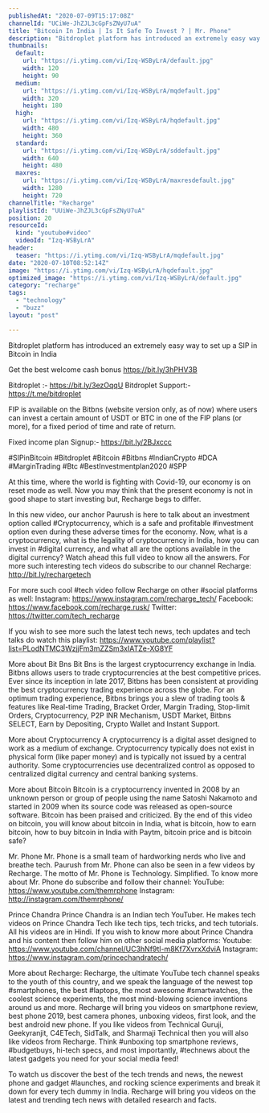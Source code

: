 ```yaml
---
publishedAt: "2020-07-09T15:17:08Z"
channelId: "UCiWe-JhZJL3cGpFsZNyU7uA"
title: "Bitcoin In India | Is It Safe To Invest ? | Mr. Phone"
description: "Bitdroplet platform has introduced an extremely easy way to set up a SIP in Bitcoin in India\n\nGet the best welcome cash bonus https://bit.ly/3hPHV3B\n\nBitdroplet :- https://bit.ly/3ezOqqU\nBitdroplet Support:- https://t.me/bitdroplet\n\nFIP is available on the Bitbns (website version only, as of now) where users can invest a certain amount of USDT or BTC in one of the FIP plans (or more), for a fixed period of time and rate of return.\n\nFixed income plan Signup:- https://bit.ly/2BJxccc\n\n#SIPinBitcoin #Bitdroplet #Bitcoin #Bitbns #IndianCrypto #DCA #MarginTrading #Btc #BestInvestmentplan2020 #SPP\n\nAt this time, where the world is fighting with Covid-19, our economy is on reset mode as well. Now you may think that the present economy is not in good shape to start investing but, Recharge begs to differ. \n\nIn this new video, our anchor Paurush is here to talk about an investment option called #Cryptocurrency, which is a safe and profitable #investment option even during these adverse times for the economy. Now, what is a cryptocurrency, what is the legality of cryptocurrency in India, how you can invest in #digital currency, and what all are the options available in the digital currency? Watch ahead this full video to know all the answers. For more such interesting tech videos do subscribe to our channel Recharge: http://bit.ly/rechargetech\n\nFor more such cool #tech video follow Recharge on other #social platforms as well: \nInstagram: https://www.instagram.com/recharge_tech/ \nFacebook: https://www.facebook.com/recharge.rusk/ \nTwitter: https://twitter.com/tech_recharge\n\nIf you wish to see more such the latest tech news, tech updates and tech talks do watch this playlist: https://www.youtube.com/playlist?list=PLodNTMC3WzjjFm3mZZSm3xIATZe-XG8YF\n\nMore about Bit Bns\nBit Bns is the largest cryptocurrency exchange in India. Bitbns allows users to trade cryptocurrencies at the best competitive prices. Ever since its inception in late 2017, Bitbns has been consistent at providing the best cryptocurrency trading experience across the globe. For an optimum trading experience, Bitbns brings you a slew of trading tools & features like Real-time Trading,  Bracket Order, Margin Trading, Stop-limit Orders, Cryptocurrency, P2P INR Mechanism, USDT Market, Bitbns SELECT, Earn by Depositing, Crypto Wallet and Instant Support.\n\nMore about Cryptocurrency\nA cryptocurrency is a digital asset designed to work as a medium of exchange. Cryptocurrency typically does not exist in physical form (like paper money) and is typically not issued by a central authority. Some cryptocurrencies use decentralized control as opposed to centralized digital currency and central banking systems.\n\nMore about Bitcoin\nBitcoin is a cryptocurrency invented in 2008 by an unknown person or group of people using the name Satoshi Nakamoto and started in 2009 when its source code was released as open-source software. Bitcoin has been praised and criticized. By the end of this video on bitcoin, you will know about bitcoin in India, what is bitcoin, how to earn bitcoin, how to buy bitcoin in India with Paytm, bitcoin price and is bitcoin safe?\n\nMr. Phone\nMr. Phone is a small team of hardworking nerds who live and breathe tech. Paurush from Mr. Phone can also be seen in a few videos by Recharge. The motto of Mr. Phone is Technology. Simplified. To know more about Mr. Phone do subscribe and follow their channel:\nYouTube: https://www.youtube.com/themrphone \nInstagram: http://instagram.com/themrphone/\n\nPrince Chandra \nPrince Chandra is an Indian tech YouTuber. He makes tech videos on Prince Chandra Tech like tech tips, tech tricks, and tech tutorials. All his videos are in Hindi. If you wish to know more about Prince Chandra and his content then follow him on other social media platforms:\nYoutube: https://www.youtube.com/channel/UC3hNf9tl-m8Kf7XvrxXdviA\nInstagram: https://www.instagram.com/princechandratech/\n\nMore about Recharge: Recharge, the ultimate YouTube tech channel speaks to the youth of this country, and we speak the language of the newest top #smartphones, the best #laptops, the most awesome #smartwatches, the coolest science experiments, the most mind-blowing science inventions around us and more. Recharge will bring you videos on smartphone review, best phone 2019, best camera phones, unboxing videos, first look, and the best android new phone. If you like videos from Technical Guruji, Geekyranjit, C4ETech, SidTalk, and Sharmaji Technical then you will also like videos from Recharge. Think #unboxing top smartphone reviews, #budgetbuys, hi-tech specs, and most importantly, #technews about the latest gadgets you need for your social media feed!\n\nTo watch us discover the best of the tech trends and news, the newest phone and gadget #launches, and rocking science experiments and break it down for every tech dummy in India. Recharge will bring you videos on the latest and trending tech news with detailed research and facts."
thumbnails:
  default:
    url: "https://i.ytimg.com/vi/Izq-WSByLrA/default.jpg"
    width: 120
    height: 90
  medium:
    url: "https://i.ytimg.com/vi/Izq-WSByLrA/mqdefault.jpg"
    width: 320
    height: 180
  high:
    url: "https://i.ytimg.com/vi/Izq-WSByLrA/hqdefault.jpg"
    width: 480
    height: 360
  standard:
    url: "https://i.ytimg.com/vi/Izq-WSByLrA/sddefault.jpg"
    width: 640
    height: 480
  maxres:
    url: "https://i.ytimg.com/vi/Izq-WSByLrA/maxresdefault.jpg"
    width: 1280
    height: 720
channelTitle: "Recharge"
playlistId: "UUiWe-JhZJL3cGpFsZNyU7uA"
position: 20
resourceId:
  kind: "youtube#video"
  videoId: "Izq-WSByLrA"
header:
  teaser: "https://i.ytimg.com/vi/Izq-WSByLrA/mqdefault.jpg"
date: "2020-07-10T08:52:14Z"
image: "https://i.ytimg.com/vi/Izq-WSByLrA/hqdefault.jpg"
optimized_image: "https://i.ytimg.com/vi/Izq-WSByLrA/default.jpg"
category: "recharge"
tags:
  - "technology"
  - "buzz"
layout: "post"

---
```

Bitdroplet platform has introduced an extremely easy way to set up a SIP in Bitcoin in India

Get the best welcome cash bonus https://bit.ly/3hPHV3B

Bitdroplet :- https://bit.ly/3ezOqqU
Bitdroplet Support:- https://t.me/bitdroplet

FIP is available on the Bitbns (website version only, as of now) where users can invest a certain amount of USDT or BTC in one of the FIP plans (or more), for a fixed period of time and rate of return.

Fixed income plan Signup:- https://bit.ly/2BJxccc

#SIPinBitcoin #Bitdroplet #Bitcoin #Bitbns #IndianCrypto #DCA #MarginTrading #Btc #BestInvestmentplan2020 #SPP

At this time, where the world is fighting with Covid-19, our economy is on reset mode as well. Now you may think that the present economy is not in good shape to start investing but, Recharge begs to differ. 

In this new video, our anchor Paurush is here to talk about an investment option called #Cryptocurrency, which is a safe and profitable #investment option even during these adverse times for the economy. Now, what is a cryptocurrency, what is the legality of cryptocurrency in India, how you can invest in #digital currency, and what all are the options available in the digital currency? Watch ahead this full video to know all the answers. For more such interesting tech videos do subscribe to our channel Recharge: http://bit.ly/rechargetech

For more such cool #tech video follow Recharge on other #social platforms as well: 
Instagram: https://www.instagram.com/recharge_tech/ 
Facebook: https://www.facebook.com/recharge.rusk/ 
Twitter: https://twitter.com/tech_recharge

If you wish to see more such the latest tech news, tech updates and tech talks do watch this playlist: https://www.youtube.com/playlist?list=PLodNTMC3WzjjFm3mZZSm3xIATZe-XG8YF

More about Bit Bns
Bit Bns is the largest cryptocurrency exchange in India. Bitbns allows users to trade cryptocurrencies at the best competitive prices. Ever since its inception in late 2017, Bitbns has been consistent at providing the best cryptocurrency trading experience across the globe. For an optimum trading experience, Bitbns brings you a slew of trading tools & features like Real-time Trading,  Bracket Order, Margin Trading, Stop-limit Orders, Cryptocurrency, P2P INR Mechanism, USDT Market, Bitbns SELECT, Earn by Depositing, Crypto Wallet and Instant Support.

More about Cryptocurrency
A cryptocurrency is a digital asset designed to work as a medium of exchange. Cryptocurrency typically does not exist in physical form (like paper money) and is typically not issued by a central authority. Some cryptocurrencies use decentralized control as opposed to centralized digital currency and central banking systems.

More about Bitcoin
Bitcoin is a cryptocurrency invented in 2008 by an unknown person or group of people using the name Satoshi Nakamoto and started in 2009 when its source code was released as open-source software. Bitcoin has been praised and criticized. By the end of this video on bitcoin, you will know about bitcoin in India, what is bitcoin, how to earn bitcoin, how to buy bitcoin in India with Paytm, bitcoin price and is bitcoin safe?

Mr. Phone
Mr. Phone is a small team of hardworking nerds who live and breathe tech. Paurush from Mr. Phone can also be seen in a few videos by Recharge. The motto of Mr. Phone is Technology. Simplified. To know more about Mr. Phone do subscribe and follow their channel:
YouTube: https://www.youtube.com/themrphone 
Instagram: http://instagram.com/themrphone/

Prince Chandra 
Prince Chandra is an Indian tech YouTuber. He makes tech videos on Prince Chandra Tech like tech tips, tech tricks, and tech tutorials. All his videos are in Hindi. If you wish to know more about Prince Chandra and his content then follow him on other social media platforms:
Youtube: https://www.youtube.com/channel/UC3hNf9tl-m8Kf7XvrxXdviA
Instagram: https://www.instagram.com/princechandratech/

More about Recharge: Recharge, the ultimate YouTube tech channel speaks to the youth of this country, and we speak the language of the newest top #smartphones, the best #laptops, the most awesome #smartwatches, the coolest science experiments, the most mind-blowing science inventions around us and more. Recharge will bring you videos on smartphone review, best phone 2019, best camera phones, unboxing videos, first look, and the best android new phone. If you like videos from Technical Guruji, Geekyranjit, C4ETech, SidTalk, and Sharmaji Technical then you will also like videos from Recharge. Think #unboxing top smartphone reviews, #budgetbuys, hi-tech specs, and most importantly, #technews about the latest gadgets you need for your social media feed!

To watch us discover the best of the tech trends and news, the newest phone and gadget #launches, and rocking science experiments and break it down for every tech dummy in India. Recharge will bring you videos on the latest and trending tech news with detailed research and facts.